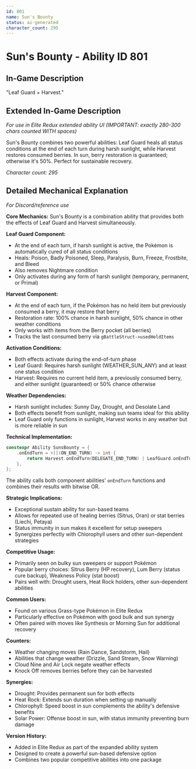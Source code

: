 ```yaml
---
id: 801
name: Sun's Bounty
status: ai-generated
character_count: 295
---
```


# Sun's Bounty - Ability ID 801

## In-Game Description
"Leaf Guard + Harvest."

## Extended In-Game Description
*For use in Elite Redux extended ability UI (IMPORTANT: exactly 280-300 chars counted WITH spaces)*

Sun's Bounty combines two powerful abilities: Leaf Guard heals all status conditions at the end of each turn during harsh sunlight, while Harvest restores consumed berries. In sun, berry restoration is guaranteed; otherwise it's 50%. Perfect for sustainable recovery.

*Character count: 295*

## Detailed Mechanical Explanation
*For Discord/reference use*

**Core Mechanics:**
Sun's Bounty is a combination ability that provides both the effects of Leaf Guard and Harvest simultaneously.

**Leaf Guard Component:**
- At the end of each turn, if harsh sunlight is active, the Pokémon is automatically cured of all status conditions
- Heals: Poison, Badly Poisoned, Sleep, Paralysis, Burn, Freeze, Frostbite, and Bleed
- Also removes Nightmare condition
- Only activates during any form of harsh sunlight (temporary, permanent, or Primal)

**Harvest Component:**  
- At the end of each turn, if the Pokémon has no held item but previously consumed a berry, it may restore that berry
- Restoration rate: 100% chance in harsh sunlight, 50% chance in other weather conditions
- Only works with items from the Berry pocket (all berries)
- Tracks the last consumed berry via `gBattleStruct->usedHeldItems`

**Activation Conditions:**
- Both effects activate during the end-of-turn phase
- Leaf Guard: Requires harsh sunlight (WEATHER_SUN_ANY) and at least one status condition
- Harvest: Requires no current held item, a previously consumed berry, and either sunlight (guaranteed) or 50% chance otherwise

**Weather Dependencies:**
- Harsh sunlight includes: Sunny Day, Drought, and Desolate Land
- Both effects benefit from sunlight, making sun teams ideal for this ability
- Leaf Guard only functions in sunlight, Harvest works in any weather but is more reliable in sun

**Technical Implementation:**
```cpp
constexpr Ability SunsBounty = {
    .onEndTurn = +[](ON_END_TURN) -> int { 
        return Harvest.onEndTurn(DELEGATE_END_TURN) | LeafGuard.onEndTurn(DELEGATE_END_TURN); 
    },
};
```

The ability calls both component abilities' `onEndTurn` functions and combines their results with bitwise OR.

**Strategic Implications:**
- Exceptional sustain ability for sun-based teams
- Allows for repeated use of healing berries (Sitrus, Oran) or stat berries (Liechi, Petaya)
- Status immunity in sun makes it excellent for setup sweepers
- Synergizes perfectly with Chlorophyll users and other sun-dependent strategies

**Competitive Usage:**
- Primarily seen on bulky sun sweepers or support Pokémon
- Popular berry choices: Sitrus Berry (HP recovery), Lum Berry (status cure backup), Weakness Policy (stat boost)
- Pairs well with: Drought users, Heat Rock holders, other sun-dependent abilities

**Common Users:**
- Found on various Grass-type Pokémon in Elite Redux
- Particularly effective on Pokémon with good bulk and sun synergy
- Often paired with moves like Synthesis or Morning Sun for additional recovery

**Counters:**
- Weather changing moves (Rain Dance, Sandstorm, Hail)
- Abilities that change weather (Drizzle, Sand Stream, Snow Warning)
- Cloud Nine and Air Lock negate weather effects
- Knock Off removes berries before they can be harvested

**Synergies:**
- Drought: Provides permanent sun for both effects
- Heat Rock: Extends sun duration when setting up manually  
- Chlorophyll: Speed boost in sun complements the ability's defensive benefits
- Solar Power: Offense boost in sun, with status immunity preventing burn damage

**Version History:**
- Added in Elite Redux as part of the expanded ability system
- Designed to create a powerful sun-based defensive option
- Combines two popular competitive abilities into one package